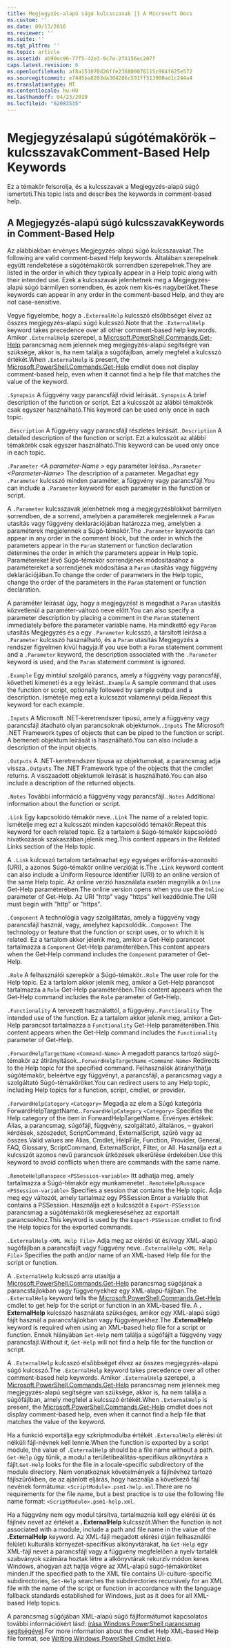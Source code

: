 ```yaml
---
title: Megjegyzés-alapú súgó kulcsszavak |} A Microsoft Docs
ms.custom: ''
ms.date: 09/13/2016
ms.reviewer: ''
ms.suite: ''
ms.tgt_pltfrm: ''
ms.topic: article
ms.assetid: ab90ec96-77f5-42e3-9c7e-2f4156ec207f
caps.latest.revision: 6
ms.openlocfilehash: af8a151070d26ffe236800076115c964f625e572
ms.sourcegitcommit: e7445ba8203da304286c591ff513900ad1c244a4
ms.translationtype: MT
ms.contentlocale: hu-HU
ms.lasthandoff: 04/23/2019
ms.locfileid: "62083535"
---
```

# <a name="comment-based-help-keywords"></a><span data-ttu-id="5c581-102">Megjegyzésalapú súgótémakörök – kulcsszavak</span><span class="sxs-lookup"><span data-stu-id="5c581-102">Comment-Based Help Keywords</span></span>

<span data-ttu-id="5c581-103">Ez a témakör felsorolja, és a kulcsszavak a Megjegyzés-alapú súgó ismerteti.</span><span class="sxs-lookup"><span data-stu-id="5c581-103">This topic lists and describes the keywords in comment-based help.</span></span>

## <a name="keywords-in-comment-based-help"></a><span data-ttu-id="5c581-104">A Megjegyzés-alapú súgó kulcsszavak</span><span class="sxs-lookup"><span data-stu-id="5c581-104">Keywords in Comment-Based Help</span></span>

<span data-ttu-id="5c581-105">Az alábbiakban érvényes Megjegyzés-alapú súgó kulcsszavakat.</span><span class="sxs-lookup"><span data-stu-id="5c581-105">The following are valid comment-based Help keywords.</span></span> <span data-ttu-id="5c581-106">Általában szerepelnek együtt rendeltetése a súgótémakörök sorrendben szerepelnek.</span><span class="sxs-lookup"><span data-stu-id="5c581-106">They are listed in the order in which they typically appear in a Help topic along with their intended use.</span></span> <span data-ttu-id="5c581-107">Ezek a kulcsszavak jelenhetnek meg a Megjegyzés-alapú súgó bármilyen sorrendben, és azok nem kis-és nagybetűket.</span><span class="sxs-lookup"><span data-stu-id="5c581-107">These keywords can appear in any order in the comment-based Help, and they are not case-sensitive.</span></span>

<span data-ttu-id="5c581-108">Vegye figyelembe, hogy a `.ExternalHelp` kulcsszó elsőbbséget élvez az összes megjegyzés-alapú súgó kulcsszó.</span><span class="sxs-lookup"><span data-stu-id="5c581-108">Note that the `.ExternalHelp` keyword takes precedence over all other comment-based help keywords.</span></span> <span data-ttu-id="5c581-109">Amikor `.ExternalHelp` szerepel, a [Microsoft.PowerShell.Commands.Get-Help](/dotnet/api/Microsoft.PowerShell.Commands.Get-Help) parancsmag nem jelennek meg megjegyzés-alapú segítségre van szüksége, akkor is, ha nem találja a súgófájlban, amely megfelel a kulcsszó értékét.</span><span class="sxs-lookup"><span data-stu-id="5c581-109">When `.ExternalHelp` is present, the [Microsoft.PowerShell.Commands.Get-Help](/dotnet/api/Microsoft.PowerShell.Commands.Get-Help) cmdlet does not display comment-based help, even when it cannot find a help file that matches the value of the keyword.</span></span>

<span data-ttu-id="5c581-110">`.Synopsis` A függvény vagy parancsfájl rövid leírását.</span><span class="sxs-lookup"><span data-stu-id="5c581-110">`.Synopsis` A brief description of the function or script.</span></span> <span data-ttu-id="5c581-111">Ezt a kulcsszót az alábbi témakörök csak egyszer használható.</span><span class="sxs-lookup"><span data-stu-id="5c581-111">This keyword can be used only once in each topic.</span></span>

<span data-ttu-id="5c581-112">`.Description` A függvény vagy parancsfájl részletes leírását.</span><span class="sxs-lookup"><span data-stu-id="5c581-112">`.Description` A detailed description of the function or script.</span></span> <span data-ttu-id="5c581-113">Ezt a kulcsszót az alábbi témakörök csak egyszer használható.</span><span class="sxs-lookup"><span data-stu-id="5c581-113">This keyword can be used only once in each topic.</span></span>

<span data-ttu-id="5c581-114">`.Parameter` *\<A paraméter-Name >* egy paraméter leírása.</span><span class="sxs-lookup"><span data-stu-id="5c581-114">`.Parameter` *\<Parameter-Name>* The description of a parameter.</span></span> <span data-ttu-id="5c581-115">Megadhat egy `.Parameter` kulcsszó minden paraméter, a függvény vagy parancsfájl.</span><span class="sxs-lookup"><span data-stu-id="5c581-115">You can include a `.Parameter` keyword for each parameter in the function or script.</span></span>

<span data-ttu-id="5c581-116">A `.Parameter` kulcsszavak jelenhetnek meg a megjegyzésblokkot bármilyen sorrendben, de a sorrend, amelyben a paraméterek megjelennek a `Param` utasítás vagy függvény deklarációjában határozza meg, amelyben a paraméterek megjelennek a Súgó-témakör.</span><span class="sxs-lookup"><span data-stu-id="5c581-116">The `.Parameter` keywords can appear in any order in the comment block, but the order in which the parameters appear in the `Param` statement or function declaration determines the order in which the parameters appear in Help topic.</span></span> <span data-ttu-id="5c581-117">Paramétereket lévő Súgó-témakör sorrendjének módosításához a paramétereket a sorrendjének módosítása a `Param` utasítás vagy függvény deklarációjában.</span><span class="sxs-lookup"><span data-stu-id="5c581-117">To change the order of parameters in the Help topic, change the order of the parameters in the `Param` statement or function declaration.</span></span>

<span data-ttu-id="5c581-118">A paraméter leírását úgy, hogy a megjegyzést is megadhat a `Param` utasítás közvetlenül a paraméter-változó neve előtt.</span><span class="sxs-lookup"><span data-stu-id="5c581-118">You can also specify a parameter description by placing a comment in the `Param` statement immediately before the parameter variable name.</span></span> <span data-ttu-id="5c581-119">Ha mindkettő egy `Param` utasítás Megjegyzés és a egy `.Parameter` kulcsszó, a társított leírása a `.Parameter` kulcsszó használható, és a `Param` utasítás Megjegyzés a rendszer figyelmen kívül hagyja.</span><span class="sxs-lookup"><span data-stu-id="5c581-119">If you use both a `Param` statement comment and a `.Parameter` keyword, the description associated with the `.Parameter` keyword is used, and the `Param` statement comment is ignored.</span></span>

<span data-ttu-id="5c581-120">`.Example` Egy mintául szolgáló parancs, amely a függvény vagy parancsfájl, követheti kimeneti és a egy leírást.</span><span class="sxs-lookup"><span data-stu-id="5c581-120">`.Example` A sample command that uses the function or script, optionally followed by sample output and a description.</span></span> <span data-ttu-id="5c581-121">Ismételje meg ezt a kulcsszót valamennyi példa.</span><span class="sxs-lookup"><span data-stu-id="5c581-121">Repeat this keyword for each example.</span></span>

<span data-ttu-id="5c581-122">`.Inputs` A Microsoft .NET-keretrendszer típusú, amely a függvény vagy parancsfájl átadható olyan parancsoknak objektumok.</span><span class="sxs-lookup"><span data-stu-id="5c581-122">`.Inputs` The Microsoft .NET Framework types of objects that can be piped to the function or script.</span></span> <span data-ttu-id="5c581-123">A bemeneti objektum leírását is használható.</span><span class="sxs-lookup"><span data-stu-id="5c581-123">You can also include a description of the input objects.</span></span>

<span data-ttu-id="5c581-124">`.Outputs` A .NET-keretrendszer típusa az objektumokat, a parancsmag adja vissza.</span><span class="sxs-lookup"><span data-stu-id="5c581-124">`.Outputs` The .NET Framework type of the objects that the cmdlet returns.</span></span> <span data-ttu-id="5c581-125">A visszaadott objektumok leírását is használható.</span><span class="sxs-lookup"><span data-stu-id="5c581-125">You can also include a description of the returned objects.</span></span>

<span data-ttu-id="5c581-126">`.Notes` További információ a függvény vagy parancsfájl.</span><span class="sxs-lookup"><span data-stu-id="5c581-126">`.Notes` Additional information about the function or script.</span></span>

<span data-ttu-id="5c581-127">`.Link` Egy kapcsolódó témakör neve.</span><span class="sxs-lookup"><span data-stu-id="5c581-127">`.Link` The name of a related topic.</span></span> <span data-ttu-id="5c581-128">Ismételje meg ezt a kulcsszót minden kapcsolódó témakör.</span><span class="sxs-lookup"><span data-stu-id="5c581-128">Repeat this keyword for each related topic.</span></span> <span data-ttu-id="5c581-129">Ez a tartalom a Súgó-témakör kapcsolódó hivatkozások szakaszában jelenik meg.</span><span class="sxs-lookup"><span data-stu-id="5c581-129">This content appears in the Related Links section of the Help topic.</span></span>

<span data-ttu-id="5c581-130">A `.Link` kulcsszó tartalom tartalmazhat egy egységes erőforrás-azonosító (URI), a azonos Súgó-témakör online verzióját is.</span><span class="sxs-lookup"><span data-stu-id="5c581-130">The `.Link` keyword content can also include a Uniform Resource Identifier (URI) to an online version of the same Help topic.</span></span> <span data-ttu-id="5c581-131">Az online verzió használata esetén megnyílik a `Online` Get-Help paraméterében.</span><span class="sxs-lookup"><span data-stu-id="5c581-131">The online version opens when you use the `Online` parameter of Get-Help.</span></span> <span data-ttu-id="5c581-132">Az URI "http" vagy "https" kell kezdődnie.</span><span class="sxs-lookup"><span data-stu-id="5c581-132">The URI must begin with "http" or "https".</span></span>

<span data-ttu-id="5c581-133">`.Component` A technológia vagy szolgáltatás, amely a függvény vagy parancsfájl használ, vagy, amelyhez kapcsolódik.</span><span class="sxs-lookup"><span data-stu-id="5c581-133">`.Component` The technology or feature that the function or script uses, or to which it is related.</span></span> <span data-ttu-id="5c581-134">Ez a tartalom akkor jelenik meg, amikor a Get-Help parancsot tartalmazza a `Component` Get-Help paraméterében.</span><span class="sxs-lookup"><span data-stu-id="5c581-134">This content appears when the Get-Help command includes the `Component` parameter of Get-Help.</span></span>

<span data-ttu-id="5c581-135">`.Role` A felhasználói szerepkör a Súgó-témakör.</span><span class="sxs-lookup"><span data-stu-id="5c581-135">`.Role` The user role for the Help topic.</span></span> <span data-ttu-id="5c581-136">Ez a tartalom akkor jelenik meg, amikor a Get-Help parancsot tartalmazza a `Role` Get-Help paraméterében.</span><span class="sxs-lookup"><span data-stu-id="5c581-136">This content appears when the Get-Help command includes the `Role` parameter of Get-Help.</span></span>

<span data-ttu-id="5c581-137">`.Functionality` A tervezett használattól, a függvény.</span><span class="sxs-lookup"><span data-stu-id="5c581-137">`.Functionality` The intended use of the function.</span></span> <span data-ttu-id="5c581-138">Ez a tartalom akkor jelenik meg, amikor a Get-Help parancsot tartalmazza a `Functionality` Get-Help paraméterében.</span><span class="sxs-lookup"><span data-stu-id="5c581-138">This content appears when the Get-Help command includes the `Functionality` parameter of Get-Help.</span></span>

<span data-ttu-id="5c581-139">`.ForwardHelpTargetName` `<Command-Name>` A megadott parancs tartozó súgó-témakör az átirányítások.</span><span class="sxs-lookup"><span data-stu-id="5c581-139">`.ForwardHelpTargetName` `<Command-Name>` Redirects to the Help topic for the specified command.</span></span> <span data-ttu-id="5c581-140">Felhasználók átirányíthatja súgótémakör, beleértve egy függvényt, a parancsfájl, a parancsmag vagy a szolgáltató Súgó-témaköröket.</span><span class="sxs-lookup"><span data-stu-id="5c581-140">You can redirect users to any Help topic, including Help topics for a function, script, cmdlet, or provider.</span></span>

<span data-ttu-id="5c581-141">`.ForwardHelpCategory` `<Category>` Megadja az elem a Súgó kategória ForwardHelpTargetName.</span><span class="sxs-lookup"><span data-stu-id="5c581-141">`.ForwardHelpCategory` `<Category>` Specifies the Help category of the item in ForwardHelpTargetName.</span></span> <span data-ttu-id="5c581-142">Érvényes értékek: Alias, a parancsmag, súgófájl, függvény, szolgáltató, általános, – gyakori kérdések, szószedet, ScriptCommand, ExternalScript, szűrő vagy az összes.</span><span class="sxs-lookup"><span data-stu-id="5c581-142">Valid values are Alias, Cmdlet, HelpFile, Function, Provider, General, FAQ, Glossary, ScriptCommand, ExternalScript, Filter, or All.</span></span> <span data-ttu-id="5c581-143">Használja ezt a kulcsszót azonos nevű parancsok ütközések elkerülése érdekében.</span><span class="sxs-lookup"><span data-stu-id="5c581-143">Use this keyword to avoid conflicts when there are commands with the same name.</span></span>

<span data-ttu-id="5c581-144">`.RemoteHelpRunspace` `<PSSession-variable>` Itt adhatja meg, amely tartalmazza a Súgó-témakör egy munkamenetet.</span><span class="sxs-lookup"><span data-stu-id="5c581-144">`.RemoteHelpRunspace` `<PSSession-variable>` Specifies a session that contains the Help topic.</span></span> <span data-ttu-id="5c581-145">Adja meg egy változót, amely tartalmaz egy PSSession.</span><span class="sxs-lookup"><span data-stu-id="5c581-145">Enter a variable that contains a PSSession.</span></span> <span data-ttu-id="5c581-146">Használja ezt a kulcsszót a `Export-PSSession` parancsmag a súgótémakörök megkereséséhez az exportált parancsokhoz.</span><span class="sxs-lookup"><span data-stu-id="5c581-146">This keyword is used by the `Export-PSSession` cmdlet to find the Help topics for the exported commands.</span></span>

<span data-ttu-id="5c581-147">`.ExternalHelp` `<XML Help File>` Adja meg az elérési út és/vagy XML-alapú súgófájlban a parancsfájlt vagy függvény neve.</span><span class="sxs-lookup"><span data-stu-id="5c581-147">`.ExternalHelp` `<XML Help File>` Specifies the path and/or name of an XML-based Help file for the script or function.</span></span>

<span data-ttu-id="5c581-148">A `.ExternalHelp` kulcsszó arra utasítja a [Microsoft.PowerShell.Commands.Get-Help](/dotnet/api/Microsoft.PowerShell.Commands.Get-Help) parancsmag súgójának a parancsfájlokban vagy függvényekhez egy XML-alapú-fájlban.</span><span class="sxs-lookup"><span data-stu-id="5c581-148">The `.ExternalHelp` keyword tells the [Microsoft.PowerShell.Commands.Get-Help](/dotnet/api/Microsoft.PowerShell.Commands.Get-Help) cmdlet to get help for the script or function in an XML-based file.</span></span> <span data-ttu-id="5c581-149">A **. ExternalHelp** kulcsszó használata szükséges, amikor egy XML-alapú súgó fájlt használ a parancsfájlokban vagy függvényekhez.</span><span class="sxs-lookup"><span data-stu-id="5c581-149">The **.ExternalHelp** keyword is required when using an XML-based help file for a script or function.</span></span> <span data-ttu-id="5c581-150">Ennek hiányában `Get-Help` nem találja a súgófájlt a függvény vagy parancsfájl.</span><span class="sxs-lookup"><span data-stu-id="5c581-150">Without it, `Get-Help` will not find a help file for the function or script.</span></span>

<span data-ttu-id="5c581-151">A `.ExternalHelp` kulcsszó elsőbbséget élvez az összes megjegyzés-alapú súgó kulcsszó.</span><span class="sxs-lookup"><span data-stu-id="5c581-151">The `.ExternalHelp` keyword takes precedence over all other comment-based help keywords.</span></span> <span data-ttu-id="5c581-152">Amikor `.ExternalHelp` szerepel, a [Microsoft.PowerShell.Commands.Get-Help](/dotnet/api/Microsoft.PowerShell.Commands.Get-Help) parancsmag nem jelennek meg megjegyzés-alapú segítségre van szüksége, akkor is, ha nem találja a súgófájlban, amely megfelel a kulcsszó értékét.</span><span class="sxs-lookup"><span data-stu-id="5c581-152">When `.ExternalHelp` is present, the [Microsoft.PowerShell.Commands.Get-Help](/dotnet/api/Microsoft.PowerShell.Commands.Get-Help) cmdlet does not display comment-based help, even when it cannot find a help file that matches the value of the keyword.</span></span>

<span data-ttu-id="5c581-153">Ha a funkció exportálja egy szkriptmodulba értékét `.ExternalHelp` elérési út nélküli fájl-névnek kell lennie.</span><span class="sxs-lookup"><span data-stu-id="5c581-153">When the function is exported by a script module, the value of `.ExternalHelp` should be a file name without a path.</span></span> <span data-ttu-id="5c581-154">`Get-Help` úgy tűnik, a modul a területibeállítás-specifikus alkönyvtára a fájlt.</span><span class="sxs-lookup"><span data-stu-id="5c581-154">`Get-Help` looks for the file in a locale-specific subdirectory of the module directory.</span></span> <span data-ttu-id="5c581-155">Nem vonatkoznak követelmények a fájlnévhez tartozó fájlszűrőkben, de az ajánlott eljárás, hogy használja a következő fájl nevének formátuma: `<ScriptModule>.psm1-help.xml`.</span><span class="sxs-lookup"><span data-stu-id="5c581-155">There are no requirements for the file name, but a best practice is to use the following file name format: `<ScriptModule>.psm1-help.xml`.</span></span>

<span data-ttu-id="5c581-156">Ha a függvény nem egy modul társítva, tartalmaznia kell egy elérési út és fájlnév nevet az értékét a **. ExternalHelp** kulcsszót.</span><span class="sxs-lookup"><span data-stu-id="5c581-156">When the function is not associated with a module, include a path and file name in the value of the **.ExternalHelp** keyword.</span></span> <span data-ttu-id="5c581-157">Az XML-fájl megadott elérési útján felhasználói felületi kulturális környezet-specifikus alkönyvtárakat, ha `Get-Help` egy XML-fájl nevét a parancsfájl vagy a függvény megfelelően a nyelv tartalék szabványok számára hoztak létre a alkönyvtárak rekurzív módon keres Windows, ahogyan azt hajtja végre az XML-alapú súgó-témaköröket minden.</span><span class="sxs-lookup"><span data-stu-id="5c581-157">If the specified path to the XML file contains UI-culture-specific subdirectories, `Get-Help` searches the subdirectories recursively for an XML file with the name of the script or function in accordance with the language fallback standards established for Windows, just as it does for all XML-based Help topics.</span></span>

<span data-ttu-id="5c581-158">A parancsmag súgójában XML-alapú súgó fájlformátumot kapcsolatos további információkért lásd: [írása Windows PowerShell parancsmag segítségével](./writing-help-for-windows-powershell-cmdlets.md).</span><span class="sxs-lookup"><span data-stu-id="5c581-158">For more information about the cmdlet Help XML-based Help file format, see [Writing Windows PowerShell Cmdlet Help](./writing-help-for-windows-powershell-cmdlets.md).</span></span>